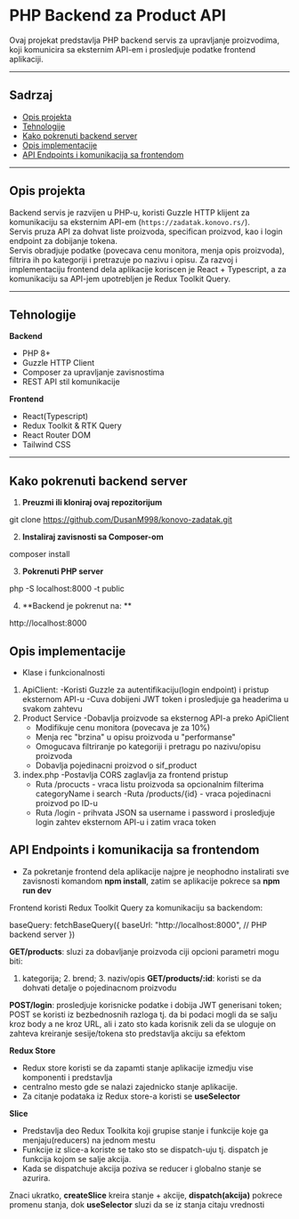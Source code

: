 # PHP Backend za Product API

Ovaj projekat predstavlja PHP backend servis za upravljanje proizvodima, koji komunicira sa eksternim API-em i prosledjuje podatke frontend aplikaciji.

---

## Sadrzaj ##

- [Opis projekta](#opis-projekta)  
- [Tehnologije](#tehnologije)  
- [Kako pokrenuti backend server](#kako-pokrenuti-backend-server)  
- [Opis implementacije](#opis-implementacije)  
- [API Endpoints i komunikacija sa frontendom](#api-endpoints-i-komunikacija-sa-frontendom)

---

## Opis projekta 

Backend servis je razvijen u PHP-u, koristi Guzzle HTTP klijent za komunikaciju sa eksternim API-em (`https://zadatak.konovo.rs/`).  
Servis pruza API za dohvat liste proizvoda, specifican proizvod, kao i login endpoint za dobijanje tokena.  
Servis obradjuje podatke (povecava cenu monitora, menja opis proizvoda), filtrira ih po kategoriji i pretrazuje po nazivu i opisu.
Za razvoj i implementaciju frontend dela aplikacije koriscen je React + Typescript, a za komunikaciju sa API-jem upotrebljen je Redux
Toolkit Query.

---

## Tehnologije
**Backend**
- PHP 8+
- Guzzle HTTP Client
- Composer za upravljanje zavisnostima
- REST API stil komunikacije

**Frontend**
- React(Typescript)
- Redux Toolkit & RTK Query
- React Router DOM
- Tailwind CSS

---

## Kako pokrenuti backend server

1. **Preuzmi ili kloniraj ovaj repozitorijum**

git clone https://github.com/DusanM998/konovo-zadatak.git

2. **Instaliraj zavisnosti sa Composer-om**

composer install

3. **Pokrenuti PHP server**

php -S localhost:8000 -t public

4. **Backend je pokrenut na: **

http://localhost:8000

## Opis implementacije ## 

- Klase i funkcionalnosti

 1. ApiClient:
	-Koristi Guzzle za autentifikaciju(login endpoint) i pristup eksternom API-u
	-Cuva dobijeni JWT token i prosledjuje ga headerima u svakom zahtevu
 2. Product Service
	-Dobavlja proizvode sa eksternog API-a preko ApiClient
	- Modifikuje cenu monitora (povecava je za 10%)
	- Menja rec "brzina" u opisu proizvoda u "performanse"
	- Omogucava filtriranje po kategoriji i pretragu po nazivu/opisu proizvoda
	- Dobavlja pojedinacni proizvod o sif_product
 3. index.php
	-Postavlja CORS zaglavlja za frontend pristup
	- Ruta /procucts - vraca listu proizvoda sa opcionalnim filterima categoryName i search
	-Ruta /products/{id} - vraca pojedinacni proizvod po ID-u
	- Ruta /login - prihvata JSON sa username i password i prosledjuje login zahtev eksternom API-u i zatim vraca token
## API Endpoints i komunikacija sa frontendom

- Za pokretanje frontend dela aplikacije najpre je neophodno instalirati sve zavisnosti komandom **npm install**, zatim se aplikacije pokrece sa **npm run dev**

Frontend koristi Redux Toolkit Query za komunikaciju sa backendom:

baseQuery: fetchBaseQuery({
  baseUrl: "http://localhost:8000", // PHP backend server
})

**GET/products**: sluzi za dobavljanje proizvoda ciji opcioni parametri mogu biti:
1. kategorija; 2. brend; 3. naziv/opis
**GET/products/:id**: koristi se da dohvati detalje o pojedinacnom proizvodu

**POST/login**: prosledjuje korisnicke podatke i dobija JWT generisani token;
POST se koristi iz bezbednosnih razloga tj. da bi podaci mogli da se salju kroz
body a ne kroz URL, ali i zato sto kada korisnik zeli da se uloguje on zahteva
kreiranje sesije/tokena sto predstavlja akciju sa efektom

**Redux Store**
- Redux store koristi se da zapamti stanje aplikacije izmedju vise komponenti i predstavlja
- centralno mesto gde se nalazi zajednicko stanje aplikacije.
- Za citanje podataka iz Redux store-a koristi se **useSelector**

**Slice**
- Predstavlja deo Redux Toolkita koji grupise stanje i funkcije koje ga menjaju(reducers) na jednom mestu
- Funkcije iz slice-a koriste se tako sto se dispatch-uju tj. dispatch je funkcija kojom se salje akcija.
- Kada se dispatchuje akcija poziva se reducer i globalno stanje se azurira.

Znaci ukratko, **createSlice** kreira stanje + akcije, **dispatch(akcija)** pokrece promenu stanja, dok
**useSelector** sluzi da se iz stanja citaju vrednosti
  

